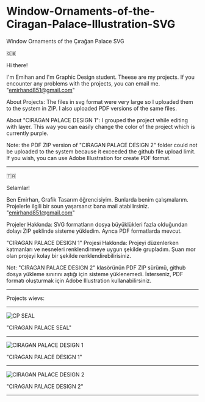# Window-Ornaments-of-the-Ciragan-Palace-Illustration-SVG
Window Ornaments of the Çırağan Palace SVG

🇬🇧

Hi there!

I'm Emihan and I'm Graphic Design student. Theese are my projects. 
If you encounter any problems with the projects, you can email me. "emirhand851@gmail.com"

About Projects:
The files in svg format were very large so I uploaded them to the system in ZIP. I also uploaded PDF versions of the same files.

About "CIRAGAN PALACE DESIGN 1":
I grouped the project while editing with layer. This way you can easily change the color of the project which is currently purple.

Note: the PDF ZIP version of "CIRAGAN PALACE DESIGN 2" folder could not be uploaded to the system because it exceeded the github file upload limit. If you wish, you can use Adobe Illustration for create PDF format.
*********************************

:tr:

Selamlar!

Ben Emirhan, Grafik Tasarım öğrencisiyim. Bunlarda benim çalışmalarım.
Projelerle ilgili bir soun yaşarsanız bana mail atabilirsiniz. "emirhand851@gmail.com"

Projeler Hakkında:
SVG formatların dosya büyüklükleri fazla olduğundan dolayı ZIP şeklinde sisteme yükledim. Ayrıca PDF formatlarda mevcut.

"CIRAGAN PALACE DESIGN 1" Projesi Hakkında:
Projeyi düzenlerken katmanları ve nesneleri renklendirmeye uygun şekilde grupladım. Şuan mor olan projeyi kolay bir şekilde renklendirebilirisiniz.

Not: "CIRAGAN PALACE DESIGN 2" klasörünün PDF ZIP sürümü, github dosya yükleme sınırını aştığı için sisteme yüklenemedi. İsterseniz, PDF formatı oluşturmak için Adobe Illustration kullanabilirsiniz.


*********************************
Projects wievs:
*********************************
![CP SEAL](https://github.com/user-attachments/assets/21e2dc8c-5b91-43d6-a2c5-c57b1446060f)

"CIRAGAN PALACE SEAL"
*********************************
![CIRAGAN PALACE DESIGN 1](https://github.com/user-attachments/assets/fa6039ae-1daa-47c1-b092-745964abfcf8)

"CIRAGAN PALACE DESIGN 1"
*********************************
![CIRAGAN PALACE DESIGN 2](https://github.com/user-attachments/assets/b9ae5df7-baac-4fc1-be01-28b060ed2397)

"CIRAGAN PALACE DESIGN 2"
*********************************
